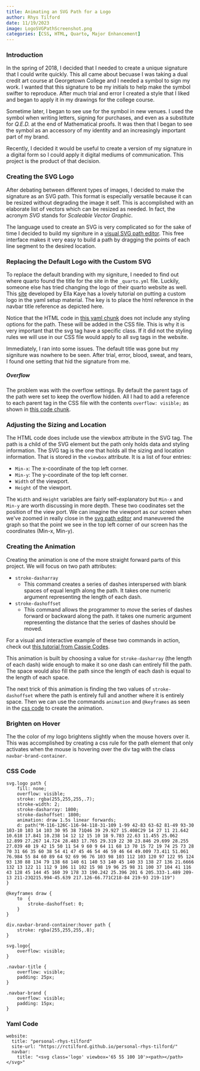 ```yaml
---
title: Animating an SVG Path for a Logo
author: Rhys Tilford
date: 11/19/2023
image: LogoSVGPathScreenshot.png
categories: [CSS, HTML, Quarto, Major Enhancement]
---
```


### Introduction

In the spring of 2018, I decided that I needed to create a unique signature that I could write quickly. This all came about becuase I was taking a dual credit art course at Georgetown College and I needed a symbol to sign my work. I wanted that this signature to be my initials to help make the symbol swifter to reproduce. After much trial and error I created a style that I liked and began to apply it in my drawings for the college course.

Sometime later, I began to see use for the symbol in new venues. I used the symbol when writing letters, signing for purchases, and even as a substitute for *Q.E.D.* at the end of Mathematical proofs. It was then that I began to see the symbol as an accessory of my identity and an increasingly important part of my brand.

Recently, I decided it would be useful to create a version of my signature in a digital form so I could apply it digital mediums of communication. This project is the product of that decision.

### Creating the SVG Logo

After debating between different types of images, I decided to make the signature as an SVG path. This format is especially versatile because it can be resized without degrading the image it self. This is accomplished with an elaborate list of vectors which can be resized as needed. In fact, the acronym *SVG* stands for *Scaleable Vector Graphic*.

The language used to create an SVG is very complicated so for the sake of time I decided to build my signiture in a [visual SVG path editor](https://yqnn.github.io/svg-path-editor/). This free interface makes it very easy to build a path by dragging the points of each line segment to the desired location.

### Replacing the Default Logo with the Custom SVG

To replace the default branding with my signiture, I needed to find out where quarto found the title for the site in the `_quarto.yml` file. Luckily, someone else has tried changing the logo of their quarto website as well. This [site](https://ellakaye.co.uk/posts/2023-04-11_animated-logo/) developed by Ella Kaye has a lovely tutorial on putting a custom logo in the yaml setup material. The key is to place the html reference in the navbar title reference as depicted here.

Notice that the HTML code in [this yaml chunk](#yaml-code) does not include any styling options for the path. These will be added in the CSS file. This is why it is very important that the svg tag have a specific class. If it did not the styling rules we will use in our CSS file would apply to all svg tags in the website.

Immediately, I ran into some issues. The default title was gone but my signiture was nowhere to be seen. After trial, error, blood, sweat, and tears, I found one setting that hid the signature from me.

##### Overflow
The problem was with the overflow settings. By default the parent tags of the path were set to keep the overflow hidden. All I had to add a reference to each parent tag in the CSS file with the contents `overflow: visible;` as shown in [this code chunk](#css-code).

### Adjusting the Sizing and Location
The HTML code does include use the viewbox attribute in the SVG tag. The path is a child of the SVG element but the path only holds data and styling information. The SVG tag is the one that holds all the sizing and location information. That is stored in the `viewbox` attribute. It is a list of four entries:

 - `Min-x`: The x-coordinate of the top left corner.
 - `Min-y`: The y-coordinate of the top left corner.
 - `Width` of the viewport.
 - `Height` of the viewport.

The `Width` and `Height` variables are fairly self-explanatory but `Min-x` and `Min-y` are worth discussing in more depth. These two coodinates set the position of the view port. We can imagine the viewport as our screen when we've zoomed in really close in the [svg path editor](https://yqnn.github.io/svg-path-editor/) and maneuvered the graph so that the point we see in the top left corner of our screen has the coordinates (Min-x, Min-y).

### Creating the Animation

Creating the animation is one of the more straight forward parts of this project. We will focus on two path attributes:

 - `stroke-dasharray`
    - This command creates a series of dashes interspersed with blank spaces of equal length along the path. It takes one numeric argument representing the length of each dash.
 - `stroke-dashoffset`
    - This command allows the programmer to *move* the series of dashes forward or backward along the path. it takes one numeric argument representing the distance that the series of dashes should be moved.

For a visual and interactive example of these two commands in action, check out [this tutorial from Cassie Codes](https://www.cassie.codes/posts/creating-my-logo-animation/).

This animation is built by choosing a value for `stroke-dasharray` (the length of each dash) wide enough to make it so one dash can entirely fill the path. The space would also fill the path since the length of each dash is equal to the length of each space.

The next trick of this animation is finding the two values of `stroke-dashoffset` where the path is entirely full and another where it is entirely space. Then we can use the commands `animation` and `@keyframes` as seen in the [css code](#css-code) to create the animation.

### Brighten on Hover

The the color of my logo brightens slightly when the mouse hovers over it. This was accomplished by creating a css rule for the path element that only activates when the mouse is hovering over the div tag with the class `navbar-brand-container`.

### CSS Code

```
svg.logo path {
    fill: none;
    overflow: visible;
    stroke: rgba(255,255,255,.7);
    stroke-width: 2;
    stroke-dasharray: 1800;
    stroke-dashoffset: 1800;
    animation: draw 1.5s linear forwards;
    d: path("M-116-126C-116-94-118-31-109 1-99 42-83 63-62 81-49 93-30 103-10 103 14 103 30 95 38 71Q46 39 29.927 15.408C29 14 27 11 21.642 10.618 17.841 10.238 14 12 12 15 10 18 9.783 22.63 11.455 25.062 12.899 27.267 14.724 28.483 17.765 29.319 22 30 23.846 29.699 28.255 27.039 40 19 42 15 50 11 54 9 60 9 64 11 68 13 70 15 72 19 74 25 73 28 70 31 66 35 60 38 54 41 47 45 46 54 46 59 46 64 49.009 73.411 51.061 76.984 55 84 60 89 64 92 69 96 76 103 98 103 112 103 120 97 122 95 124 93 130 88 134 79 138 68 140 61 140 53 140 45 140 33 138 27 136 21.6666 132 13 122 11 112 9 106 11 102 15 98 19 96 25 98 31 100 37 104 41 116 43 128 45 144 45 160 39 178 33 190.242 25.396 201 6 205.333-1.489 209-13 211-23Q215.994-45.639 217.126-66.771C218-84 219-93 219-119")
}

@keyframes draw {
    to  {
        stroke-dashoffset: 0;
    }
}

div.navbar-brand-container:hover path {
    stroke: rgba(255,255,255,.8);
}

svg.logo{
    overflow: visible;
}

.navbar-title {
    overflow: visible;
    padding: 25px;
}

.navbar-brand {
    overflow: visible;
    padding: 15px;
}
```

### Yaml Code

```
website:
  title: "personal-rhys-tilford"
  site-url: "https://rctilford.github.io/personal-rhys-tilford/"
  navbar:
    title: "<svg class='logo' viewbox='65 55 100 10'><path></path></svg>"
```

